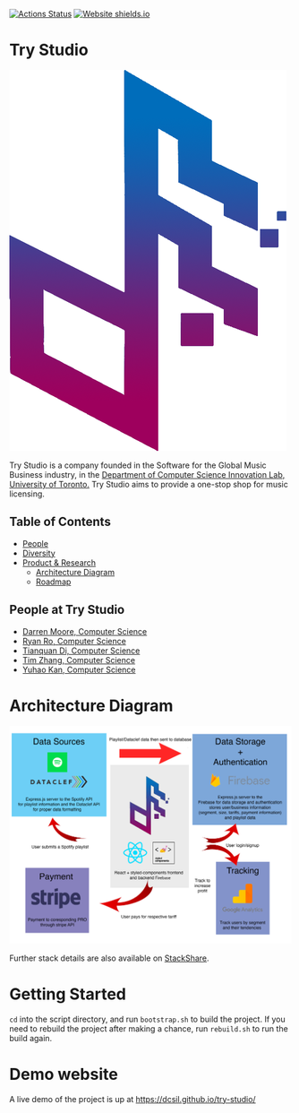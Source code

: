 [![Actions Status](https://github.com/AndyTQ/try-studio/workflows/nodejs/badge.svg)](https://github.com/AndyTQ/try-studio/actions)
[![Website shields.io](https://img.shields.io/website-up-down-green-red/http/shields.io.svg)](http://shields.io/)


# Try Studio

![Team Logo](./logo.png)

Try Studio is a company founded in the Software for the Global Music Business industry, in the [Department of Computer Science Innovation Lab, University of Toronto.](https://www.dcsil.ca/) Try Studio aims to provide a one-stop shop for music licensing.

Table of Contents
---

- [People](./team/)
- [Diversity](./team/diversity.md)
- [Product & Research](./product_research/)
    - [Architecture Diagram](./product_research/architecture_diagram.md)
    - [Roadmap](./product_research/roadmap.md)
   
People at Try Studio
---

- [Darren Moore, Computer Science](./team/darren_moore.md)
- [Ryan Ro, Computer Science](./team/ryan_ro.md)
- [Tianquan Di, Computer Science](./team/tianquan_di.md)
- [Tim Zhang, Computer Science](./team/tim_zhang.md)
- [Yuhao Kan, Computer Science](./team/yuhao_kan.md)

# Architecture Diagram

![Architecture Diagram](./product_research/architecture_diagram.png)

Further stack details are also available on [StackShare](https://stackshare.io/dcsil/try-studio).

# Getting Started

`cd` into the script directory, and run `bootstrap.sh` to build the project.
If you need to rebuild the project after making a chance, run `rebuild.sh` to run the build again.

# Demo website

A live demo of the project is up at https://dcsil.github.io/try-studio/
